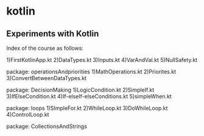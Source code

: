 # kotlin
Experiments with Kotlin
-----------------------

Index of the course as follows:

1)FirstKotlinApp.kt
2)DataTypes.kt
3)Inputs.kt
4)VarAndVal.kt
5)NullSafety.kt

package: operationsAndpriorities
1)MathOperations.kt
2)Priorites.kt
3)ConvertBetweenDataTypes.kt

package: DecisionMaking
1)LogicCondition.kt
2)SimpleIf.kt
3)IfElseCondition.kt
4)If-elseIf-elseConditions.kt
5)simpleWhen.kt

package: loops
1)SImpleFor.kt
2)WhileLoop.kt
3)DoWhileLoop.kt
4)ControlLoop.kt

package: CollectionsAndStrings

